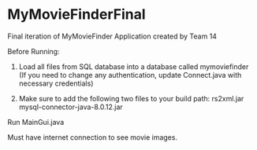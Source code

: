 # MyMovieFinderFinal
Final iteration of MyMovieFinder Application created by Team 14

Before Running: 
  1. Load all files from SQL database into a database called mymoviefinder
     (If you need to change any authentication, update Connect.java with necessary credentials) 

  2. Make sure to add the following two files to your build path:
      rs2xml.jar
      mysql-connector-java-8.0.12.jar

Run MainGui.java

Must have internet connection to see movie images. 
